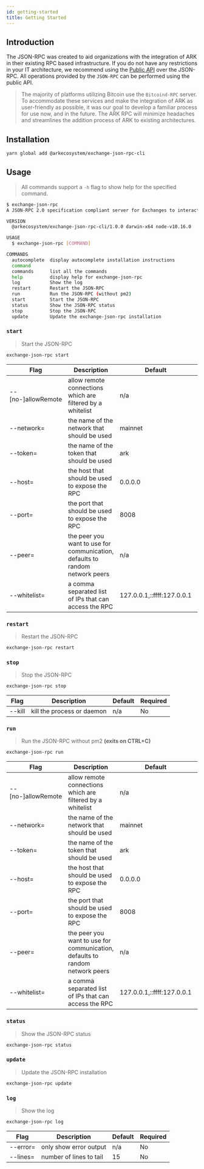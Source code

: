 ```yaml
---
id: getting-started
title: Getting Started
---
```


## Introduction

The JSON-RPC was created to aid organizations with the integration of ARK in their existing RPC based infrastructure. If you do not have any restrictions in your IT architecture, we recommend using the [Public API](/public/getting-started) over the JSON-RPC. All operations provided by the `JSON-RPC` can be performed using the public API.

> The majority of platforms utilizing Bitcoin use the `Bitcoind-RPC` server. To accommodate these services and make the integration of ARK as user-friendly as possible, it was our goal to develop a familiar process for use now, and in the future. The ARK RPC will minimize headaches and streamlines the addition process of ARK to existing architectures.

## Installation

```bash
yarn global add @arkecosystem/exchange-json-rpc-cli
```

## Usage

> All commands support a `-h` flag to show help for the specified command.

```sh
$ exchange-json-rpc
A JSON-RPC 2.0 specification compliant server for Exchanges to interact with the ARK Blockchain.

VERSION
  @arkecosystem/exchange-json-rpc-cli/1.0.0 darwin-x64 node-v10.16.0

USAGE
  $ exchange-json-rpc [COMMAND]

COMMANDS
  autocomplete  display autocomplete installation instructions
  command
  commands      list all the commands
  help          display help for exchange-json-rpc
  log           Show the log
  restart       Restart the JSON-RPC
  run           Run the JSON-RPC (without pm2)
  start         Start the JSON-RPC
  status        Show the JSON-RPC status
  stop          Stop the JSON-RPC
  update        Update the exchange-json-rpc installation
```

### `start`

> Start the JSON-RPC

```sh
exchange-json-rpc start
```

| Flag               | Description                                                                  | Default                    | Required |
| ------------------ | ---------------------------------------------------------------------------- | -------------------------- | -------- |
| --[no-]allowRemote | allow remote connections which are filtered by a whitelist                   | n/a                        | No       |
| --network=         | the name of the network that should be used                                  | mainnet                    | No       |
| --token=           | the name of the token that should be used                                    | ark                        | No       |
| --host=            | the host that should be used to expose the RPC                               | 0.0.0.0                    | No       |
| --port=            | the port that should be used to expose the RPC                               | 8008                       | No       |
| --peer=            | the peer you want to use for communication, defaults to random network peers | n/a                        | No       |
| --whitelist=       | a comma separated list of IPs that can access the RPC                        | 127.0.0.1,::ffff:127.0.0.1 | No       |

### `restart`

> Restart the JSON-RPC

```sh
exchange-json-rpc restart
```

### `stop`

> Stop the JSON-RPC

```sh
exchange-json-rpc stop
```

| Flag   | Description                | Default | Required |
| ------ | -------------------------- | ------- | -------- |
| --kill | kill the process or daemon | n/a     | No       |

### `run`

> Run the JSON-RPC without pm2 **(exits on CTRL+C)**

```sh
exchange-json-rpc run
```

| Flag               | Description                                                                  | Default                    | Required |
| ------------------ | ---------------------------------------------------------------------------- | -------------------------- | -------- |
| --[no-]allowRemote | allow remote connections which are filtered by a whitelist                   | n/a                        | No       |
| --network=         | the name of the network that should be used                                  | mainnet                    | No       |
| --token=           | the name of the token that should be used                                    | ark                        | No       |
| --host=            | the host that should be used to expose the RPC                               | 0.0.0.0                    | No       |
| --port=            | the port that should be used to expose the RPC                               | 8008                       | No       |
| --peer=            | the peer you want to use for communication, defaults to random network peers | n/a                        | No       |
| --whitelist=       | a comma separated list of IPs that can access the RPC                        | 127.0.0.1,::ffff:127.0.0.1 | No       |

### `status`

> Show the JSON-RPC status

```sh
exchange-json-rpc status
```

### `update`

> Update the JSON-RPC installation

```sh
exchange-json-rpc update
```

### `log`

> Show the log

```sh
exchange-json-rpc log
```

| Flag     | Description             | Default | Required |
| -------- | ----------------------- | ------- | -------- |
| --error= | only show error output  | n/a     | No       |
| --lines= | number of lines to tail | 15      | No       |
